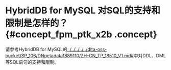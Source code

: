 # HybridDB for MySQL 对SQL的支持和限制是怎样的？ {#concept_fpm_ptk_x2b .concept}

请参考HybridDB for MySQL的[../../../../../dita-oss-bucket/SP\_106/DNpetadata1889110/ZH-CN\_TP\_18510\_V1.md\#](../../../../../cn.zh-CN/事务引擎手册/限制说明.md#)中对DDL、DML等SQL语句的支持和限制。

